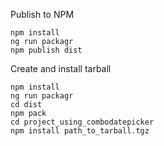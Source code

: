 Publish to NPM
```
npm install
ng run packagr
npm publish dist
```

Create and install tarball
```
npm install
ng run packagr
cd dist
npm pack
cd project_using_combodatepicker
npm install path_to_tarball.tgz
```
